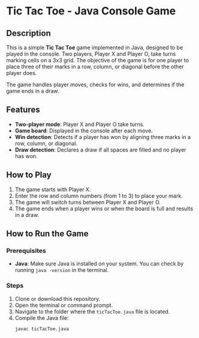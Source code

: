 # Tic Tac Toe - Java Console Game

## Description
This is a simple **Tic Tac Toe** game implemented in Java, designed to be played in the console. Two players, Player X and Player O, take turns marking cells on a 3x3 grid. The objective of the game is for one player to place three of their marks in a row, column, or diagonal before the other player does.

The game handles player moves, checks for wins, and determines if the game ends in a draw.

## Features
- **Two-player mode**: Player X and Player O take turns.
- **Game board**: Displayed in the console after each move.
- **Win detection**: Detects if a player has won by aligning three marks in a row, column, or diagonal.
- **Draw detection**: Declares a draw if all spaces are filled and no player has won.

## How to Play
1. The game starts with Player X.
2. Enter the row and column numbers (from 1 to 3) to place your mark.
3. The game will switch turns between Player X and Player O.
4. The game ends when a player wins or when the board is full and results in a draw.

## How to Run the Game

### Prerequisites
- **Java**: Make sure Java is installed on your system. You can check by running `java -version` in the terminal.

### Steps
1. Clone or download this repository.
2. Open the terminal or command prompt.
3. Navigate to the folder where the `ticTacToe.java` file is located.
4. Compile the Java file:
   ```bash
   javac ticTacToe.java
